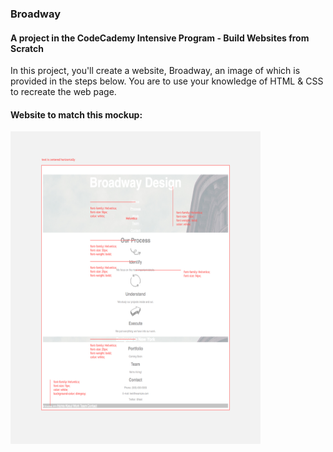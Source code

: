 ### Broadway

#### A project in the CodeCademy Intensive Program - Build Websites from Scratch

In this project, you'll create a website, Broadway, an image of which is provided in the steps below. You are to use your knowledge of HTML & CSS to recreate the web page.

#### Website to match this mockup:

<img src="https://github.com/k-snides/broadway/blob/gh-pages/img/broadway_redline.jpg" height="500" width="400" alt="broadway mockup file" />